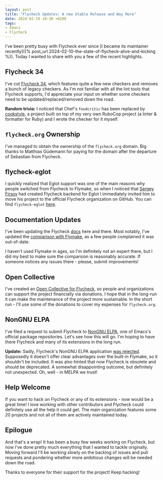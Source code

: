 ```yaml
---
layout: post
title: "Flycheck Updates: A new Stable Release and Way More"
date: 2024-02-19 10:30 +0200
tags:
- Emacs
- Flycheck
---
```


I've been pretty busy with Flycheck ever since [I became its maintainer recently]({% post_url 2024-02-10-the-state-of-flycheck-alive-and-kicking %}). Today I wanted to share with you a few of the recent highlights.

## Flycheck 34

I've cut [Flycheck 34](https://github.com/flycheck/flycheck/releases/tag/34.0), which features quite a few new checkers and removes a bunch of legacy checkers. As I'm not familiar with all the lint tools that Flycheck supports, I'd appreciate your input on whether some checkers need to be updated/replaced/removed down the road.

**Random trivia:** I noticed that Chef's `foodcritic` has been replaced by [cookstyle](https://docs.chef.io/workstation/cookstyle/), a project built on top of my very own RuboCop project (a linter & formatter for Ruby) and I wrote the checker for it myself.

## `flycheck.org` Ownership

I've managed to obtain the ownership of the `flycheck.org` domain. Big thanks to Matthias Güdemann for paying for the domain after the departure of Sebastian from Flycheck.

## flycheck-eglot

I quickly realized that Eglot support was one of the main reasons why people switched from Flycheck to Flymake, so when I noticed that [Sergey Firsov](https://github.com/intramurz) had created Flycheck backend for Eglot I immediately invited him to move his project to the official Flycheck organization on GitHub. You can find `flycheck-eglot` [here](https://github.com/flycheck/flycheck-eglot).

## Documentation Updates

I've been updating the Flycheck [docs](https://www.flycheck.org/en/latest/) here and there. Most notably, I've updated the [comparison with Flymake](https://www.flycheck.org/en/latest/user/flycheck-versus-flymake.html), as a few people complained it was out-of-date.

I haven't used Flymake in ages, so I'm definitely not an expert there, but I did my best to make sure the comparsion is reasonably accurate. If someone notices any issues there - please, submit improvements!

## Open Collective

I've created an [Open Collective for Flycheck](https://opencollective.com/flycheck), so people and organizations can support the project financially via donations. I hope that in the long-run it can make the maintenance of the project more sustainable. In the short run - I'll use some of the donations to cover my expenses for `flycheck.org`.

## NonGNU ELPA

I've filed a request to submit Flycheck to [NonGNU ELPA](https://elpa.nongnu.org/), one of Emacs's official package repositories. Let's see how this will go. I'm hoping to have there Flycheck and many of its extensions in the long run.

**Update:** Sadly, Flycheck's NonGNU ELPA application [was rejected](https://lists.gnu.org/archive/html/emacs-devel/2024-02/msg00657.html). Supposedly it doesn't offer clear advantages over the built-in Flymake, so it shouldn't be included. It was also hinted that now Flycheck is obsolete and should be deprecated. A somewhat disappointing outcome, but definitely not unexpected. Oh, well - in MELPA we trust!

## Help Welcome

If you want to hack on Flycheck or any of its extensions - now would be a great time! I love working with other contributors and Flycheck could definitely use all the help it could get. The main organization features some 20 projects and not all of them are actively maintained today.

## Epilogue

And that's a wrap! It has been a busy few weeks working on Flycheck, but now I've done pretty much everything that I wanted to tackle originally. Moving forward I'll be working slowly on the backlog of issues and pull requests and pondering whether more ambitious changes will be needed down the road.

Thanks to everyone for their support for the project! Keep hacking!
